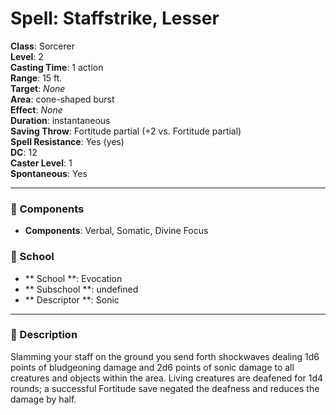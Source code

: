 
# Spell: Staffstrike, Lesser
**Class**: Sorcerer  
**Level**: 2  
**Casting Time**: 1 action  
**Range**: 15 ft.  
**Target**: _None_  
**Area**: cone-shaped burst  
**Effect**: _None_  
**Duration**: instantaneous  
**Saving Throw**: Fortitude partial (+2 vs. Fortitude partial)  
**Spell Resistance**: Yes (yes)  
**DC**: 12  
**Caster Level**: 1  
**Spontaneous**: Yes

---

### 🔮 Components
- **Components**: Verbal, Somatic, Divine Focus

### 🏫 School
- ** School **: Evocation
- ** Subschool **: undefined
- ** Descriptor **: Sonic
---

### 📜 Description
Slamming your staff on the ground you send forth shockwaves dealing 1d6 points of bludgeoning damage and 2d6 points of sonic damage to all creatures and objects within the area. Living creatures are deafened for 1d4 rounds; a successful Fortitude save negated the deafness and reduces the damage by half.
